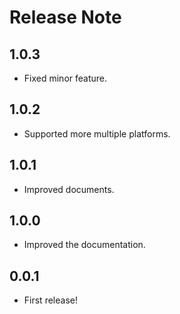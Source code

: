 # Release Note

## 1.0.3

- Fixed minor feature.

## 1.0.2

- Supported more multiple platforms.

## 1.0.1

- Improved documents.

## 1.0.0

- Improved the documentation.

## 0.0.1

- First release!
